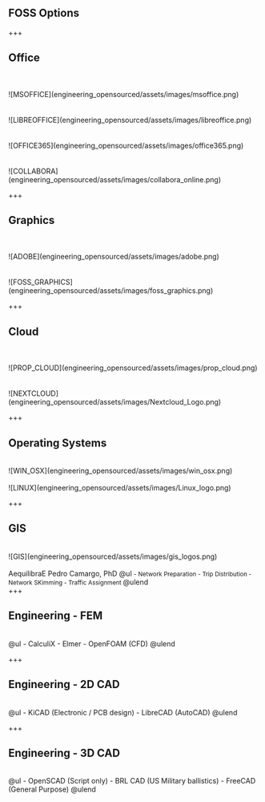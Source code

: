 [/]: # "what_open_source_engineering"

## FOSS Options

+++

## Office

<div class="left-50">
<br><br>
![MSOFFICE](engineering_opensourced/assets/images/msoffice.png)
</div>

<div class="right-50">
<br><br>
![LIBREOFFICE](engineering_opensourced/assets/images/libreoffice.png)
</div>

<div class="left-50">
<br><br>
![OFFICE365](engineering_opensourced/assets/images/office365.png)
</div>

<div class="right-50">
<br><br>
![COLLABORA](engineering_opensourced/assets/images/collabora_online.png)
</div>

+++

## Graphics

<div class="left-50">
<br><br>
![ADOBE](engineering_opensourced/assets/images/adobe.png)
</div>

<div class="right-50">
<br><br>
![FOSS_GRAPHICS](engineering_opensourced/assets/images/foss_graphics.png)
</div>

+++

## Cloud

<div class="left-50">
<br><br>
![PROP_CLOUD](engineering_opensourced/assets/images/prop_cloud.png)
</div>

<div class="right-50">
<br><br>
![NEXTCLOUD](engineering_opensourced/assets/images/Nextcloud_Logo.png)
</div>

+++

## Operating Systems

<div class="left-50">
<br>
![WIN_OSX](engineering_opensourced/assets/images/win_osx.png)
</div>

<div class="right-50">
<br>
![LINUX](engineering_opensourced/assets/images/Linux_logo.png)
</div>

+++

## GIS

<div class="left-50 image-85">
<br>
![GIS](engineering_opensourced/assets/images/gis_logos.png)
</div>

<div class="right-50">
<br>
AequilibraE
Pedro Camargo, PhD
@ul
<span style="font-size:85%">
- Network Preparation
- Trip Distribution
- Network SKimming
- Traffic Assignment
</span>
@ulend

</div>
+++

## Engineering - FEM
<br>
@ul
 - CalculiX
 - Elmer
 - OpenFOAM (CFD)
@ulend

+++

## Engineering - 2D CAD
<br>
@ul
 - KiCAD (Electronic / PCB design)
 - LibreCAD (AutoCAD)
@ulend

+++

## Engineering - 3D CAD
<br>
@ul
 - OpenSCAD (Script only)
 - BRL CAD (US Military ballistics)
 - FreeCAD (General Purpose)
@ulend